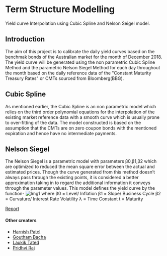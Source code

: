 # Term Structure Modelling
Yield curve Interpolation using Cubic Spline and Nelson Seigel model.


## Introduction
The aim of this project is to calibrate the daily yield curves based on the benchmak
bonds of the Australian market for the month of December 2018. The yield curve will
be generated using the non parametric Cubic Spline Method and the parametric Nelson
Siegel Method for each day throughout the month based on the daily reference data of
the "Constant Maturity Treasury Rates" or CMTs sourced from Bloomberg(BBG).

## Cubic Spline
As mentioned earlier, the Cubic Spline is an non parametric model which relies on the third order polynomial equations for the interpolation of the existing market reference data with a smooth curve which is usually prone to over-fitting of the data. The model constructed is based on the assumption that the CMTs are on zero coupon bonds with the mentioned expiration and hence have no intermediate payments.

## Nelson Siegel
The Nelson Siegel is a parametric model with parameters β0,β1,β2 which are optimized to reduced the mean square error between the actual and estimated prices. Though the curve generated from this method doesn’t always pass through the existing points, it is considered a better approximation taking in to regard the additional information it conveys through the parameter values. This model defines the yield curve by the function-
 ![Img1]()
where β0 = Level/ Inflation β1 = Slope/ Business Cycle β2 = Curvature/ Interest Rate Volatility λ = Time Constant t = Maturity

[Report](https://github.com/supreeth8/YieldCurve_interpolation/blob/master/Project_report.pdf)


#### Other creaters
- [Harnish Patel](https://www.linkedin.com/in/patel-harnish/)
- [Goutham Bacha](https://www.linkedin.com/in/gouthambacha/)
- [Laukik Tated ](https://www.linkedin.com/in/laukiktated/)
- [Pridhvi Raj](https://www.linkedin.com/in/pridhviraj-r-596a00173/)
